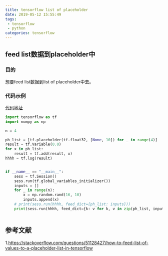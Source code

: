 ```yaml
---
title: tensorflow list of placeholder
date: 2019-05-12 15:55:49
tags:
 - tensorflow 
 - python
categories: tensorflow
---
```



## feed list数据到placeholder中

### 目的
想要feed list数据到list of placeholder中去。

### 代码示例
[代码地址](https://github.com/mxxhcm/code/blob/master/tf/ops/tf_placeholder_list.py)
``` python
import tensorflow as tf
import numpy as np

n = 4

ph_list = [tf.placeholder(tf.float32, [None, 10]) for _ in range(4)]
result = tf.Variable(0.0)
for x in ph_list:
    result = tf.add(result, x)
hhhh = tf.log(result)


if __name__ == "__main__":
    sess = tf.Session()
    sess.run(tf.global_variables_initializer())
    inputs = []
    for _ in range(n):
        x = np.random.rand(16, 10)
        inputs.append(x)
    # print(sess.run(hhhh, feed_dict={ph_list: inputs}))
    print(sess.run(hhhh, feed_dict={k: v for k, v in zip(ph_list, inputs)}).shape)
   
```


## 参考文献
1.https://stackoverflow.com/questions/51128427/how-to-feed-list-of-values-to-a-placeholder-list-in-tensorflow
